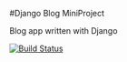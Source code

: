 #Django Blog MiniProject 

Blog app written with Django

[![Build Status](https://travis-ci.org/SammyDartnall10/Django-Blog.svg?branch=master)](https://travis-ci.org/SammyDartnall10/Django-Blog)